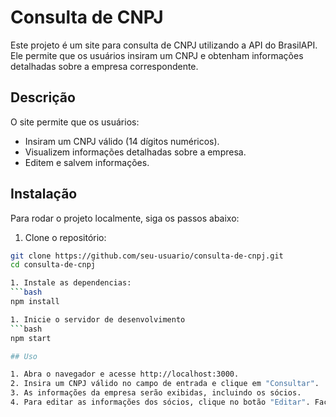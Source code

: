 # Consulta de CNPJ

Este projeto é um site para consulta de CNPJ utilizando a API do BrasilAPI. Ele permite que os usuários insiram um CNPJ e obtenham informações detalhadas sobre a empresa correspondente.

## Descrição

O site permite que os usuários:
- Insiram um CNPJ válido (14 dígitos numéricos).
- Visualizem informações detalhadas sobre a empresa.
- Editem e salvem informações. 

## Instalação

Para rodar o projeto localmente, siga os passos abaixo:

1. Clone o repositório:
```bash
git clone https://github.com/seu-usuario/consulta-de-cnpj.git
cd consulta-de-cnpj

1. Instale as dependencias: 
```bash
npm install

1. Inicie o servidor de desenvolvimento
```bash
npm start

## Uso

1. Abra o navegador e acesse http://localhost:3000.
2. Insira um CNPJ válido no campo de entrada e clique em "Consultar".
3. As informações da empresa serão exibidas, incluindo os sócios.
4. Para editar as informações dos sócios, clique no botão "Editar". Faça as alterações necessárias e clique em "Salvar".
